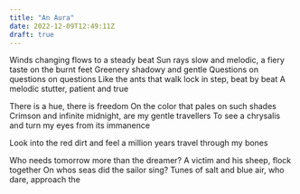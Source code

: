 ```yaml
---
title: "An Aura"
date: 2022-12-09T12:49:11Z
draft: true
---
```


Winds changing flows to a steady beat
Sun rays slow and melodic, a fiery taste on the burnt feet
Greenery shadowy and gentle 
Questions on questions on questions 
Like the ants that walk lock in step, beat by beat 
A melodic stutter, patient and true 

There is a hue, there is freedom
On the color that pales on such shades
Crimson and infinite midnight, are my gentle travellers 
To see a chrysalis and turn my eyes from its immanence 

Look into the red dirt and feel a million years travel through my bones


Who needs tomorrow more than the dreamer?
A victim and his sheep, flock together 
On whos seas did the sailor sing?
Tunes of salt and blue air, who dare, approach the 





